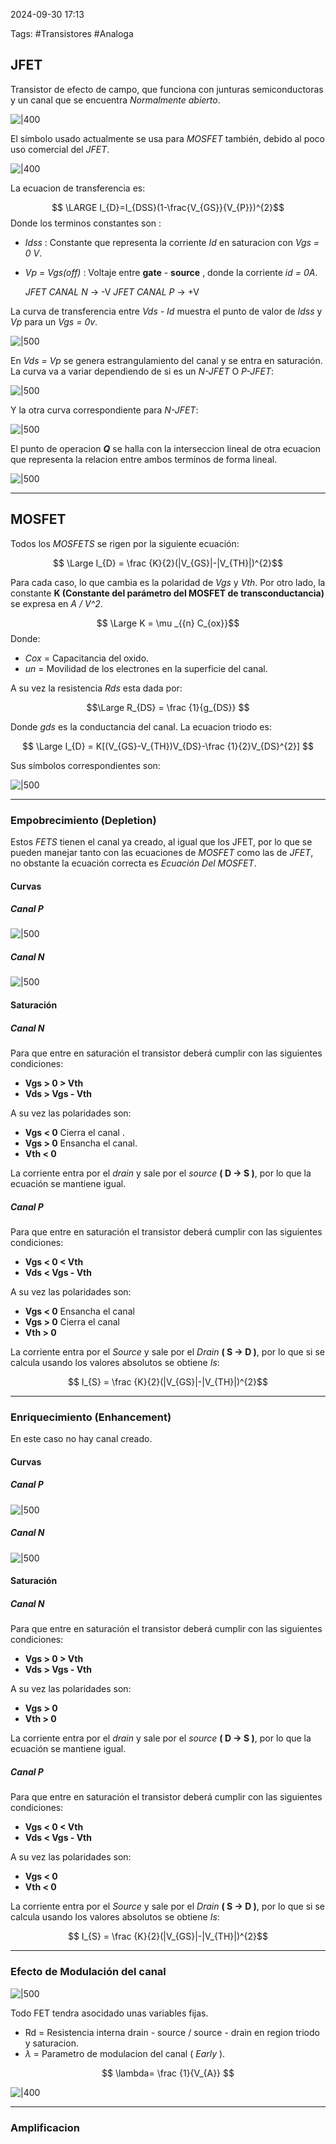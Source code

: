2024-09-30 17:13

Tags: #Transistores #Analoga 


## JFET

Transistor de efecto de campo, que funciona con junturas semiconductoras y un canal que se encuentra _Normalmente abierto_.

![|400](Imagenes/JFET1.png)

El símbolo usado actualmente se usa para _MOSFET_ también, debido al poco uso comercial del _JFET_.

![|400](Imagenes/JFET2.png)

La ecuacion de transferencia es:

$$ \LARGE I_{D}=I_{DSS}(1-\frac{V_{GS}}{V_{P}})^{2}$$ 
Donde los terminos constantes son :
* _Idss_ : Constante que representa la corriente _Id_ en saturacion con _Vgs = 0 V_. 
* _Vp_  = _Vgs(off)_ : Voltaje entre **gate** - **source** , donde la corriente _id  = 0A_.

	*JFET CANAL N* -> -V
	*JFET CANAL P* -> +V

La curva de transferencia entre _Vds - Id_ muestra el punto de valor de _Idss_ y _Vp_ para un _Vgs = 0v_.

![|500](Imagenes/JFET3.png)

En _Vds = Vp_ se genera estrangulamiento del canal y se entra en saturación. La curva va a variar dependiendo de si es un _N-JFET_ O _P-JFET_:

![|500](Imagenes/JFET4.png)

Y la otra curva correspondiente para _N-JFET_:

![|500](Imagenes/JFET5.png)

El punto de operacion ***Q*** se halla con la interseccion lineal de otra ecuacion que representa la relacion entre ambos terminos de forma lineal.

![|500](Imagenes/JFET6.png)


--- 

## MOSFET

Todos los _MOSFETS_ se rigen por la siguiente ecuación:

$$ \Large I_{D} = \frac {K}{2}(|V_{GS}|-|V_{TH}|)^{2}$$

Para cada caso, lo que cambia es la polaridad de _Vgs_ y _Vth_. Por otro lado, la constante **K (Constante del parámetro del MOSFET de transconductancia)** se expresa en  _A / V^2_.

$$ \Large K = \mu _{{n} C_{ox}}$$
Donde:
* _Cox_ = Capacitancia del oxido.
* _un_ = Movilidad de los electrones en la superficie del canal.

A su vez la resistencia _Rds_ esta dada por:

$$\Large R_{DS} = \frac {1}{g_{DS}} $$

Donde _gds_ es la conductancia del canal.
La ecuacion triodo es:

$$ \Large I_{D} = K[(V_{GS}-V_{TH})V_{DS}-\frac {1}{2}V_{DS}^{2}] $$

Sus símbolos correspondientes son:

![|500](Imagenes/Mosfet1.png)

---
### Empobrecimiento (Depletion)

Estos _FETS_ tienen el canal ya creado, al igual que los JFET, por lo que se pueden manejar tanto con las ecuaciones de _MOSFET_ como las de _JFET_, no obstante la ecuación correcta es _Ecuación Del MOSFET_.
#### Curvas

##### Canal P

![|500](Imagenes/Mosfet3.png)
##### Canal N

![|500](Imagenes/Mosfet2.png)

#### Saturación

##### Canal N
Para que entre en saturación el transistor deberá cumplir con las siguientes condiciones:

* **Vgs > 0 > Vth**
* **Vds > Vgs - Vth**

A su vez las polaridades son:

* **Vgs < 0** Cierra el canal .
* **Vgs > 0** Ensancha el canal. 
* **Vth < 0**

La corriente entra por el _drain_ y sale por el _source_ **( D -> S )**, por lo que la ecuación se mantiene igual.
##### Canal P
Para que entre en saturación el transistor deberá cumplir con las siguientes condiciones:

* **Vgs < 0 < Vth**
* **Vds < Vgs - Vth**

A su vez las polaridades son:

* **Vgs < 0** Ensancha el canal
* **Vgs > 0** Cierra el canal
* **Vth > 0**

La corriente entra por el _Source_ y sale por el _Drain_ **( S -> D )**, por lo que si se calcula usando los valores absolutos se obtiene _Is_:

$$ I_{S} = \frac {K}{2}(|V_{GS}|-|V_{TH}|)^{2}$$

---
### Enriquecimiento (Enhancement)

En este caso no hay canal creado.

#### Curvas

##### Canal P

![|500](Imagenes/Mosfet5.png)
##### Canal N

![|500](Imagenes/Mosfet4.png)
#### Saturación
##### Canal N
Para que entre en saturación el transistor deberá cumplir con las siguientes condiciones:

* **Vgs > 0 > Vth**
* **Vds > Vgs - Vth**

A su vez las polaridades son:

* **Vgs > 0**
* **Vth > 0**

La corriente entra por el _drain_ y sale por el _source_ **( D -> S )**, por lo que la ecuación se mantiene igual.
##### Canal P
Para que entre en saturación el transistor deberá cumplir con las siguientes condiciones:

* **Vgs < 0 < Vth**
* **Vds < Vgs - Vth**

A su vez las polaridades son:

* **Vgs < 0**
* **Vth < 0**

La corriente entra por el _Source_ y sale por el _Drain_ **( S -> D )**, por lo que si se calcula usando los valores absolutos se obtiene _Is_:

$$ I_{S} = \frac {K}{2}(|V_{GS}|-|V_{TH}|)^{2}$$


---
### Efecto de Modulación del canal

![|500](Imagenes/Mosfet6.jpeg)

Todo FET tendra asocidado unas variables fijas.
* Rd = Resistencia interna drain - source / source - drain en region triodo y saturacion.
* $\lambda$ = Parametro de modulacion del canal ( _Early_ ). 

$$ \lambda= \frac {1}{V_{A}} $$

![|400](Imagenes/FET1.png)


---
### Amplificacion 

